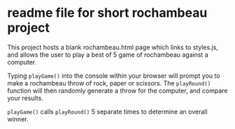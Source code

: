 # readme file for short rochambeau project

This project hosts a blank rochambeau.html page which links to styles.js, and allows the user to play a best of 5 game of rochambeau against a computer.

Typing `playGame()` into the console within your browser will prompt you to make a rochambeau throw of rock, paper or scissors.
The `playRound()` function will then randomly generate a throw for the computer, and compare your results.

`playGame()` calls `playRound()` 5 separate times to determine an overall winner.